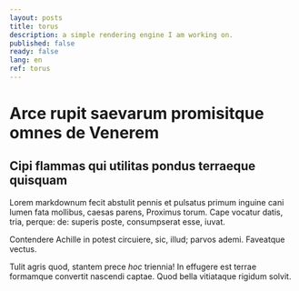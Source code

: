 ```yaml
---
layout: posts
title: torus
description: a simple rendering engine I am working on.
published: false
ready: false
lang: en
ref: torus
---
```


# Arce rupit saevarum promisitque omnes de Venerem

## Cipi flammas qui utilitas pondus terraeque quisquam

Lorem markdownum fecit abstulit pennis et pulsatus primum inguine cani lumen
fata mollibus, caesas parens, Proximus torum. Cape vocatur datis, tria, perque:
de: superis poste, consumpserat esse, iuvat.

Contendere Achille in potest circuiere, sic, illud; parvos ademi. Faveatque
vectus.

Tulit agris quod, stantem prece *hoc* triennia! In effugere est terrae formamque
convertit nascendi captae. Quod bella vitiataque rigidum solvit.
